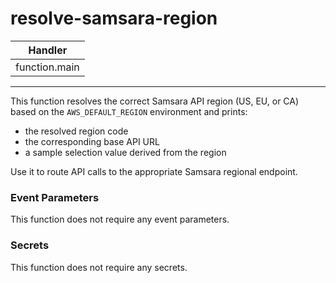 # resolve-samsara-region

| Handler       |
| ------------- |
| function.main |

---

This function resolves the correct Samsara API region (US, EU, or CA) based on the `AWS_DEFAULT_REGION` environment and prints:
- the resolved region code
- the corresponding base API URL
- a sample selection value derived from the region

Use it to route API calls to the appropriate Samsara regional endpoint.

### Event Parameters

This function does not require any event parameters.

### Secrets

This function does not require any secrets.
